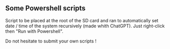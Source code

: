 ## Some Powershell scripts

Script to be placed at the root of the SD card and ran to automatically set date / time of the system recursively (made whith ChatGPT). Just right-click then "Run with Powershell".

Do not hesitate to submit your own scripts !
